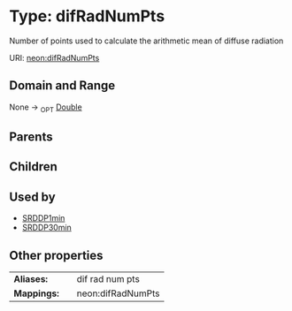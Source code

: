 
# Type: difRadNumPts


Number of points used to calculate the arithmetic mean of diffuse radiation

URI: [neon:difRadNumPts](https://data.neonscience.org/difRadNumPts)


## Domain and Range

None ->  <sub>OPT</sub> [Double](types/Double.md)

## Parents


## Children


## Used by

 * [SRDDP1min](SRDDP1min.md)
 * [SRDDP30min](SRDDP30min.md)

## Other properties

|  |  |  |
| --- | --- | --- |
| **Aliases:** | | dif rad num pts |
| **Mappings:** | | neon:difRadNumPts |

